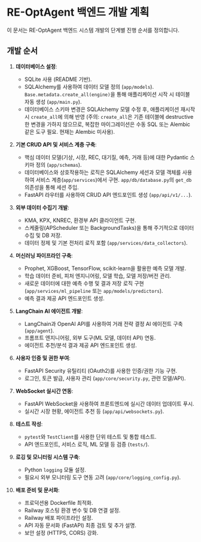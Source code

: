 # RE-OptAgent 백엔드 개발 계획

이 문서는 RE-OptAgent 백엔드 시스템 개발의 단계별 진행 순서를 정의합니다.

## 개발 순서

1.  **데이터베이스 설정**:
    *   SQLite 사용 (README 기반).
    *   SQLAlchemy를 사용하여 데이터 모델 정의 (`app/models`). `Base.metadata.create_all(engine)`을 통해 애플리케이션 시작 시 테이블 자동 생성 (`app/main.py`).
    *   데이터베이스 스키마 변경은 SQLAlchemy 모델 수정 후, 애플리케이션 재시작 시 `create_all`에 의해 반영 (주의: `create_all`은 기존 테이블에 destructive한 변경을 가하지 않으므로, 복잡한 마이그레이션은 수동 SQL 또는 Alembic 같은 도구 필요. 현재는 Alembic 미사용).

2.  **기본 CRUD API 및 서비스 계층 구축**:
    *   핵심 데이터 모델(기상, 시장, REC, 대기질, 예측, 거래 등)에 대한 Pydantic 스키마 정의 (`app/schemas`).
    *   데이터베이스와 상호작용하는 로직은 SQLAlchemy 세션과 모델 객체를 사용하여 서비스 계층(`app/services`)에서 구현. `app/db/database.py`의 `get_db` 의존성을 통해 세션 주입.
    *   FastAPI 라우터를 사용하여 CRUD API 엔드포인트 생성 (`app/api/v1/...`).

3.  **외부 데이터 수집기 개발**:
    *   KMA, KPX, KNREC, 환경부 API 클라이언트 구현.
    *   스케줄링(APScheduler 또는 BackgroundTasks)을 통해 주기적으로 데이터 수집 및 DB 저장.
    *   데이터 정제 및 기본 전처리 로직 포함 (`app/services/data_collectors`).

4.  **머신러닝 파이프라인 구축**:
    *   Prophet, XGBoost, TensorFlow, scikit-learn을 활용한 예측 모델 개발.
    *   학습 데이터 준비, 피처 엔지니어링, 모델 학습, 모델 저장/버전 관리.
    *   새로운 데이터에 대한 예측 수행 및 결과 저장 로직 구현 (`app/services/ml_pipeline` 또는 `app/models/predictors`).
    *   예측 결과 제공 API 엔드포인트 생성.

5.  **LangChain AI 에이전트 개발**:
    *   LangChain과 OpenAI API를 사용하여 거래 전략 결정 AI 에이전트 구축 (`app/agent`).
    *   프롬프트 엔지니어링, 외부 도구(ML 모델, 데이터 API) 연동.
    *   에이전트 추천/분석 결과 제공 API 엔드포인트 생성.

6.  **사용자 인증 및 권한 부여**:
    *   FastAPI Security 유틸리티 (OAuth2)를 사용한 인증/권한 기능 구현.
    *   로그인, 토큰 발급, 사용자 관리 (`app/core/security.py`, 관련 모델/API).

7.  **WebSocket 실시간 연동**:
    *   FastAPI WebSocket을 사용하여 프론트엔드에 실시간 데이터 업데이트 푸시.
    *   실시간 시장 현황, 에이전트 추천 등 (`app/api/websockets.py`).

8.  **테스트 작성**:
    *   `pytest`와 `TestClient`를 사용한 단위 테스트 및 통합 테스트.
    *   API 엔드포인트, 서비스 로직, ML 모델 등 검증 (`tests/`).

9.  **로깅 및 모니터링 시스템 구축**:
    *   Python `logging` 모듈 설정.
    *   필요시 외부 모니터링 도구 연동 고려 (`app/core/logging_config.py`).

10. **배포 준비 및 문서화**:
    *   프로덕션용 Dockerfile 최적화.
    *   Railway 호스팅 환경 변수 및 DB 연결 설정.
    *   Railway 배포 파이프라인 설정.
    *   API 자동 문서화 (FastAPI) 최종 검토 및 추가 설명.
    *   보안 설정 (HTTPS, CORS) 강화.
